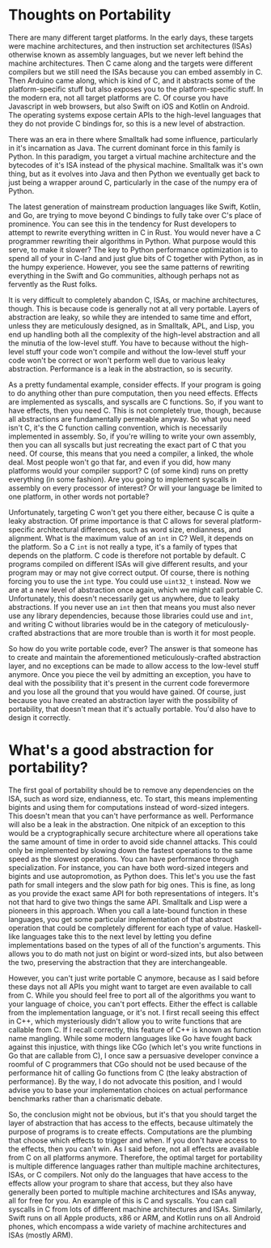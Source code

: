 # Thoughts on Portability

There are many different target platforms. In the early days, these targets were machine architectures, and then instruction set architectures (ISAs) otherwise known as assembly languages, but we never left behind the machine architectures. Then C came along and the targets were different compilers but we still need the ISAs because you can embed assembly in C. Then Arduino came along, which is kind of C, and it abstracts some of the platform-specific stuff but also exposes you to the platform-specific stuff. In the modern era, not all target platforms are C. Of course you have Javascript in web browsers, but also Swift on iOS and Kotlin on Android. The operating systems expose certain APIs to the high-level languages that they do not provide C bindings for, so this is a new level of abstraction.

There was an era in there where Smalltalk had some influence, particularly in it's incarnation as Java. The current dominant force in this family is Python. In this paradigm, you target a virtual machine architecture and the bytecodes of it's ISA instead of the physical machine. Smalltalk was it's own thing, but as it evolves into Java and then Python we eventually get back to just being a wrapper around C, particularly in the case of the numpy era of Python.

The latest generation of mainstream production languages like Swift, Kotlin, and Go, are trying to move beyond C bindings to fully take over C's place of prominence. You can see this in the tendency for Rust developers to attempt to rewrite everything written in C in Rust. You would never have a C programmer rewriting their algorithms in Python. What purpose would this serve, to make it slower? The key to Python performance optimization is to spend all of your in C-land and just glue bits of C together with Python, as in the humpy experience. However, you see the same patterns of rewriting everything in the Swift and Go communities, although perhaps not as fervently as the Rust folks.

It is very difficult to completely abandon C, ISAs, or machine architectures, though. This is because code is generally not at all very portable. Layers of abstraction are leaky, so while they are intended to same time and effort, unless they are meticulously designed, as in Smalltalk, APL, and Lisp, you end up handling both all the complexity of the high-level abstraction and all the minutia of the low-level stuff. You have to because without the high-level stuff your code won't compile and without the low-level stuff your code won't be correct or won't perform well due to various leaky abstraction. Performance is a leak in the abstraction, so is security.

As a pretty fundamental example, consider effects. If your program is going to do anything other than pure computation, then you need effects. Effects are implemented as syscalls, and syscalls are C functions. So, if you want to have effects, then you need C. This is not completely true, though, because all abstractions are fundamentally permeable anyway. So what you need isn't C, it's the C function calling convention, which is necessarily implemented in assembly. So, if you're willing to write your own assembly, then you can all syscalls but just recreating the exact part of C that you need. Of course, this means that you need a compiler, a linked, the whole deal. Most people won't go that far, and even if you did, how many platforms would your compiler support? C (of some kind) runs on pretty everything (in some fashion). Are you going to implement syscalls in assembly on every processor of interest? Or will your language be limited to one platform, in other words not portable?

Unfortunately, targeting C won't get you there either, because C is quite a leaky abstraction. Of prime importance is that C allows for several platform-specific architectural differences, such as word size, endianness, and alignment. What is the maximum value of an ```int``` in C? Well, it depends on the platform. So a C ```int``` is not really a type, it's a family of types that depends on the platform. C code is therefore not portable by default. C programs compiled on different ISAs will give different results, and your program may or may not give correct output. Of course, there is nothing forcing you to use the ```int``` type. You could use ```uint32_t``` instead. Now we are at a new level of abstraction once again, which we might call portable C. Unfortunately, this doesn't necessarily get us anywhere, due to leaky abstractions. If you never use an ```int``` then that means you must also never use any library dependencies, because those libraries could use and ```int```, and writing C without libraries would be in the category of meticulously-crafted abstractions that are more trouble than is worth it for most people.

So how do you write portable code, ever? The answer is that someone has to create and maintain the aforementioned meticulously-crafted abstraction layer, and no exceptions can be made to allow access to the low-level stuff anymore. Once you piece the veil by admitting an exception, you have to deal with the possibility that it's present in the current code forevermore and you lose all the ground that you would have gained. Of course, just because you have created an abstraction layer with the possibility of portability, that doesn't mean that it's actually portable. You'd also have to design it correctly.

# What's a good abstraction for portability?

The first goal of portability should be to remove any dependencies on the ISA, such as word size, endianness, etc. To start, this means implementing bigints and using them for computations instead of word-sized integers. This doesn't mean that you can't have performance as well. Performance will also be a leak in the abstraction. One nitpick of an exception to this would be a cryptographically secure architecture where all operations take the same amount of time in order to avoid side channel attacks. This could only be implemented by slowing down the fastest operations to the same speed as the slowest operations. You can have performance through specialization. For instance, you can have both word-sized integers and bigints and use autopromotion, as Python does. This let's you use the fast path for small integers and the slow path for big ones. This is fine, as long as you provide the exact same API for both representations of integers. It's not that hard to give two things the same API. Smalltalk and Lisp were a pioneers in this approach. When you call a late-bound function in these languages, you get some particular implementation of that abstract operation that could be completely different for each type of value. Haskell-like languages take this to the next level by letting you define implementations based on the types of all of the function's arguments. This allows you to do math not just on bigint or word-sized ints, but also between the two, preserving the abstraction that they are interchangeable.

However, you can't just write portable C anymore, because as I said before these days not all APIs you might want to target are even available to call from C. While you should feel free to port all of the algorithms you want to your language of choice, you can't port effects. Either the effect is callable from the implementation language, or it's not. I first recall seeing this effect in C++, which mysteriously didn't allow you to write functions that are callable from C. If I recall correctly, this feature of C++ is known as function name mangling. While some modern languages like Go have fought back against this injustice, with things like CGo (which let's you write functions in Go that are callable from C), I once saw a persuasive developer convince a roomful of C programmers that CGo should not be used because of the performance hit of calling Go functions from C (the leaky abstraction of performance). By the way, I do not advocate this position, and I would advise you to base your implementation choices on actual performance benchmarks rather than a charismatic debate.

So, the conclusion might not be obvious, but it's that you should target the layer of abstraction that has access to the effects, because ultimately the purpose of programs is to create effects. Computations are the plumbing that choose which effects to trigger and when. If you don't have access to the effects, then you can't win. As I said before, not all effects are available from C on all platforms anymore. Therefore, the optimal target for portability is multiple difference languages rather than multiple machine architectures, ISAs, or C compilers. Not only do the languages that have access to the effects allow your program to share that access, but they also have generally been ported to multiple machine architectures and ISAs anyway, all for free for you. An example of this is C and syscalls. You can call syscalls in C from lots of different machine architectures and ISAs. Similarly, Swift runs on all Apple products, x86 or ARM, and Kotlin runs on all Android phones, which encompass a wide variety of machine architectures and ISAs (mostly ARM).
